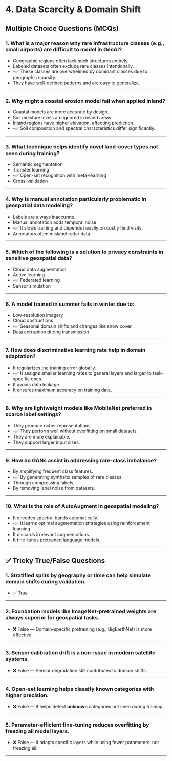 # 4. Data Scarcity & Domain Shift

## Multiple Choice Questions (MCQs)

### 1. What is a major reason why rare infrastructure classes (e.g., small airports) are difficult to model in GeoAI?

- Geographic regions often lack such structures entirely.
- Labeled datasets often exclude rare classes intentionally.
- -✅ These classes are overwhelmed by dominant classes due to geographic sparsity.
- They have well-defined patterns and are easy to generalize.

---

### 2. Why might a coastal erosion model fail when applied inland?

- Coastal models are more accurate by design.
- Soil moisture levels are ignored in inland areas.
- Inland regions have higher elevation, affecting prediction.
- -✅ Soil composition and spectral characteristics differ significantly.

---

### 3. What technique helps identify novel land-cover types not seen during training?

- Semantic segmentation
- Transfer learning
- -✅ Open-set recognition with meta-learning
- Cross-validation

---

### 4. Why is manual annotation particularly problematic in geospatial data modeling?

- Labels are always inaccurate.
- Manual annotation adds temporal noise.
- -✅ It slows training and depends heavily on costly field visits.
- Annotators often mislabel radar data.

---

### 5. Which of the following is a solution to privacy constraints in sensitive geospatial data?

- Cloud data augmentation
- Active learning
- -✅ Federated learning
- Sensor simulation

---

### 6. A model trained in summer fails in winter due to:

- Low-resolution imagery
- Cloud obstructions
- -✅ Seasonal domain shifts and changes like snow cover
- Data corruption during transmission

---

### 7. How does discriminative learning rate help in domain adaptation?

- It regularizes the training error globally.
- -✅ It assigns smaller learning rates to general layers and larger to task-specific ones.
- It avoids data leakage.
- It ensures maximum accuracy on training data.

---

### 8. Why are lightweight models like MobileNet preferred in scarce label settings?

- They produce richer representations.
- -✅ They perform well without overfitting on small datasets.
- They are more explainable.
- They support larger input sizes.

---

### 9. How do GANs assist in addressing rare-class imbalance?

- By amplifying frequent class features.
- -✅ By generating synthetic samples of rare classes.
- Through compressing labels.
- By removing label noise from datasets.

---

### 10. What is the role of AutoAugment in geospatial modeling?

- It encodes spectral bands automatically.
- -✅ It learns optimal augmentation strategies using reinforcement learning.
- It discards irrelevant augmentations.
- It fine-tunes pretrained language models.

---

## ✅ Tricky True/False Questions

### 1. Stratified splits by geography or time can help simulate domain shifts during validation.

- ✅ True

---

### 2. Foundation models like ImageNet-pretrained weights are always superior for geospatial tasks.

- ❌ False — Domain-specific pretraining (e.g., BigEarthNet) is more effective.

---

### 3. Sensor calibration drift is a non-issue in modern satellite systems.

- ❌ False — Sensor degradation still contributes to domain shifts.

---

### 4. Open-set learning helps classify known categories with higher precision.

- ❌ False — It helps detect **unknown** categories not seen during training.

---

### 5. Parameter-efficient fine-tuning reduces overfitting by freezing all model layers.

- ❌ False — It adapts specific layers while using fewer parameters, not freezing all.

---
